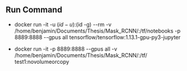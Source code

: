 ## Run Command

- docker run -it -u $(id -u):$(id -g) --rm -v /home/benjamin/Documents/Thesis/Mask_RCNN/:/tf/notebooks -p 8889:8888 --gpus all tensorflow/tensorflow:1.13.1-gpu-py3-jupyter

- docker run -it -p 8889:8888 --gpus all -v /home/benjamin/Documents/Thesis/Mask_RCNN/:/tf/ test1:novolumeorcopy